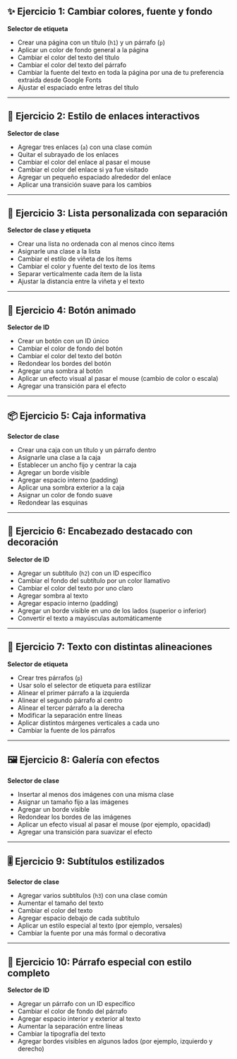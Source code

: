## ✨ Ejercicio 1: Cambiar colores, fuente y fondo
**Selector de etiqueta**
- Crear una página con un título (`h1`) y un párrafo (`p`)
- Aplicar un color de fondo general a la página
- Cambiar el color del texto del título
- Cambiar el color del texto del párrafo
- Cambiar la fuente del texto en toda la página por una de tu preferencia extraida desde Google Fonts
- Ajustar el espaciado entre letras del título

---

## 🔗 Ejercicio 2: Estilo de enlaces interactivos
**Selector de clase**
- Agregar tres enlaces (`a`) con una clase común
- Quitar el subrayado de los enlaces
- Cambiar el color del enlace al pasar el mouse
- Cambiar el color del enlace si ya fue visitado
- Agregar un pequeño espaciado alrededor del enlace
- Aplicar una transición suave para los cambios

---

## 📝 Ejercicio 3: Lista personalizada con separación
**Selector de clase y etiqueta**
- Crear una lista no ordenada con al menos cinco ítems
- Asignarle una clase a la lista
- Cambiar el estilo de viñeta de los ítems
- Cambiar el color y fuente del texto de los ítems
- Separar verticalmente cada ítem de la lista
- Ajustar la distancia entre la viñeta y el texto

---

## 🎨 Ejercicio 4: Botón animado
**Selector de ID**
- Crear un botón con un ID único
- Cambiar el color de fondo del botón
- Cambiar el color del texto del botón
- Redondear los bordes del botón
- Agregar una sombra al botón
- Aplicar un efecto visual al pasar el mouse (cambio de color o escala)
- Agregar una transición para el efecto

---

## 📦 Ejercicio 5: Caja informativa
**Selector de clase**
- Crear una caja con un título y un párrafo dentro
- Asignarle una clase a la caja
- Establecer un ancho fijo y centrar la caja
- Agregar un borde visible
- Agregar espacio interno (padding)
- Aplicar una sombra exterior a la caja
- Asignar un color de fondo suave
- Redondear las esquinas

---

## 🧷 Ejercicio 6: Encabezado destacado con decoración
**Selector de ID**
- Agregar un subtítulo (`h2`) con un ID específico
- Cambiar el fondo del subtítulo por un color llamativo
- Cambiar el color del texto por uno claro
- Agregar sombra al texto
- Agregar espacio interno (padding)
- Agregar un borde visible en uno de los lados (superior o inferior)
- Convertir el texto a mayúsculas automáticamente

---

## 🧾 Ejercicio 7: Texto con distintas alineaciones
**Selector de etiqueta**
- Crear tres párrafos (`p`)
- Usar solo el selector de etiqueta para estilizar
- Alinear el primer párrafo a la izquierda
- Alinear el segundo párrafo al centro
- Alinear el tercer párrafo a la derecha
- Modificar la separación entre líneas
- Aplicar distintos márgenes verticales a cada uno
- Cambiar la fuente de los párrafos

---

## 🖼️ Ejercicio 8: Galería con efectos
**Selector de clase**
- Insertar al menos dos imágenes con una misma clase
- Asignar un tamaño fijo a las imágenes
- Agregar un borde visible
- Redondear los bordes de las imágenes
- Aplicar un efecto visual al pasar el mouse (por ejemplo, opacidad)
- Agregar una transición para suavizar el efecto

---

## 🎚️ Ejercicio 9: Subtítulos estilizados
**Selector de clase**
- Agregar varios subtítulos (`h3`) con una clase común
- Aumentar el tamaño del texto
- Cambiar el color del texto
- Agregar espacio debajo de cada subtítulo
- Aplicar un estilo especial al texto (por ejemplo, versales)
- Cambiar la fuente por una más formal o decorativa

---

## 🧩 Ejercicio 10: Párrafo especial con estilo completo
**Selector de ID**
- Agregar un párrafo con un ID específico
- Cambiar el color de fondo del párrafo
- Agregar espacio interior y exterior al texto
- Aumentar la separación entre líneas
- Cambiar la tipografía del texto
- Agregar bordes visibles en algunos lados (por ejemplo, izquierdo y derecho)

